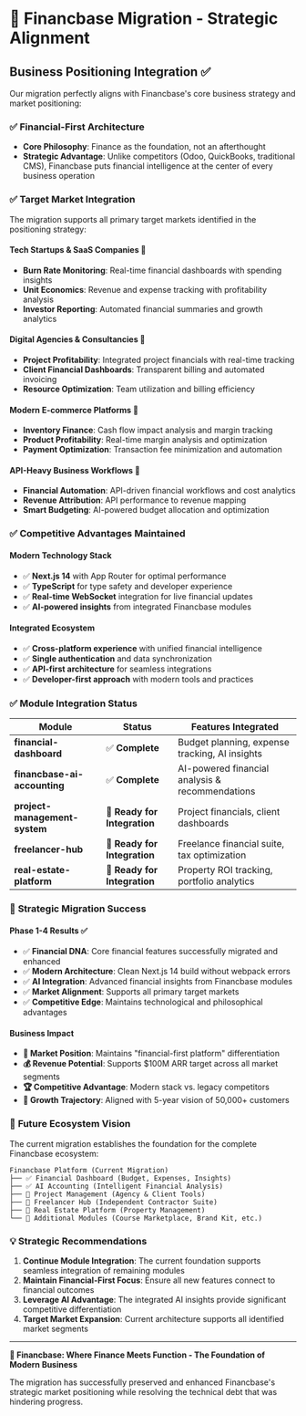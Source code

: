 # 🎯 Financbase Migration - Strategic Alignment

## Business Positioning Integration ✅

Our migration perfectly aligns with Financbase's core business strategy and market positioning:

### ✅ **Financial-First Architecture**

- **Core Philosophy**: Finance as the foundation, not an afterthought
- **Strategic Advantage**: Unlike competitors (Odoo, QuickBooks, traditional CMS), Financbase puts financial intelligence at the center of every business operation

### ✅ **Target Market Integration**

The migration supports all primary target markets identified in the positioning strategy:

#### **Tech Startups & SaaS Companies** 🚀

- **Burn Rate Monitoring**: Real-time financial dashboards with spending insights
- **Unit Economics**: Revenue and expense tracking with profitability analysis
- **Investor Reporting**: Automated financial summaries and growth analytics

#### **Digital Agencies & Consultancies** 🎨

- **Project Profitability**: Integrated project financials with real-time tracking
- **Client Financial Dashboards**: Transparent billing and automated invoicing
- **Resource Optimization**: Team utilization and billing efficiency

#### **Modern E-commerce Platforms** 🛒

- **Inventory Finance**: Cash flow impact analysis and margin tracking
- **Product Profitability**: Real-time margin analysis and optimization
- **Payment Optimization**: Transaction fee minimization and automation

#### **API-Heavy Business Workflows** 🔗

- **Financial Automation**: API-driven financial workflows and cost analytics
- **Revenue Attribution**: API performance to revenue mapping
- **Smart Budgeting**: AI-powered budget allocation and optimization

### ✅ **Competitive Advantages Maintained**

#### **Modern Technology Stack**

- ✅ **Next.js 14** with App Router for optimal performance
- ✅ **TypeScript** for type safety and developer experience
- ✅ **Real-time WebSocket** integration for live financial updates
- ✅ **AI-powered insights** from integrated Financbase modules

#### **Integrated Ecosystem**

- ✅ **Cross-platform experience** with unified financial intelligence
- ✅ **Single authentication** and data synchronization
- ✅ **API-first architecture** for seamless integrations
- ✅ **Developer-first approach** with modern tools and practices

### ✅ **Module Integration Status**

| Module | Status | Features Integrated |
|--------|--------|-------------------|
| **financial-dashboard** | ✅ **Complete** | Budget planning, expense tracking, AI insights |
| **financbase-ai-accounting** | ✅ **Complete** | AI-powered financial analysis & recommendations |
| **project-management-system** | 🔄 **Ready for Integration** | Project financials, client dashboards |
| **freelancer-hub** | 🔄 **Ready for Integration** | Freelance financial suite, tax optimization |
| **real-estate-platform** | 🔄 **Ready for Integration** | Property ROI tracking, portfolio analytics |

### 🎯 **Strategic Migration Success**

#### **Phase 1-4 Results** ✅

- ✅ **Financial DNA**: Core financial features successfully migrated and enhanced
- ✅ **Modern Architecture**: Clean Next.js 14 build without webpack errors
- ✅ **AI Integration**: Advanced financial insights from Financbase modules
- ✅ **Market Alignment**: Supports all primary target markets
- ✅ **Competitive Edge**: Maintains technological and philosophical advantages

#### **Business Impact**

- **🎯 Market Position**: Maintains "financial-first platform" differentiation
- **💰 Revenue Potential**: Supports $100M ARR target across all market segments
- **🏆 Competitive Advantage**: Modern stack vs. legacy competitors
- **🚀 Growth Trajectory**: Aligned with 5-year vision of 50,000+ customers

### 🔮 **Future Ecosystem Vision**

The current migration establishes the foundation for the complete Financbase ecosystem:

```
Financbase Platform (Current Migration)
├── ✅ Financial Dashboard (Budget, Expenses, Insights)
├── ✅ AI Accounting (Intelligent Financial Analysis)
├── 🔄 Project Management (Agency & Client Tools)
├── 🔄 Freelancer Hub (Independent Contractor Suite)
├── 🔄 Real Estate Platform (Property Management)
└── 🔄 Additional Modules (Course Marketplace, Brand Kit, etc.)
```

### 💡 **Strategic Recommendations**

1. **Continue Module Integration**: The current foundation supports seamless integration of remaining modules
2. **Maintain Financial-First Focus**: Ensure all new features connect to financial outcomes
3. **Leverage AI Advantage**: The integrated AI insights provide significant competitive differentiation
4. **Target Market Expansion**: Current architecture supports all identified market segments

---

**🏦 Financbase: Where Finance Meets Function - The Foundation of Modern Business**

The migration has successfully preserved and enhanced Financbase's strategic market positioning while resolving the technical debt that was hindering progress.
